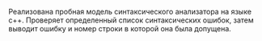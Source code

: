 Реализована пробная модель синтаксического анализатора на языке с++. Проверяет определенный список синтаксических ошибок, затем выводит ошибку и номер строки в которой она была допущена.
